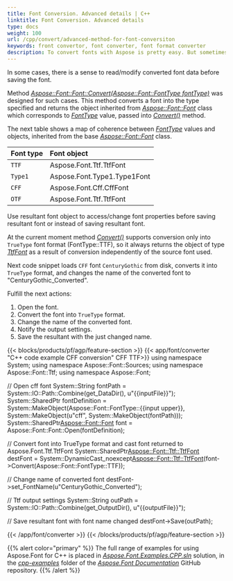 ```yaml
---
title: Font Conversion. Advanced details | C++
linktitle: Font Conversion. Advanced details
type: docs
weight: 100
url: /cpp/convert/advanced-method-for-font-conversiton
keywords: front convertor, font converter, font format converter
description: To convert fonts with Aspose is pretty easy. But sometimes you need to read converted font data before saving the it. The method here is aimed to help with it.
---
```


In some cases, there is a sense to read/modify converted font data before saving the font.

Method [*Aspose::Font::Font::Convert(Aspose::Font::FontType fontType)*](https://apireference.aspose.com/font/cpp/class/aspose.font.font#a60434df90332e764a44ae2f93fe6be56) was designed for such cases. This method converts a font into the type specified and 
returns the object inherited from [*Aspose::Font::Font*](https://apireference.aspose.com/font/cpp/class/aspose.font.font) class which corresponds to [*FontType*](https://apireference.aspose.com/font/cpp/namespace/aspose.font#af7d5912b11b4a035acb454f48888122f) value, passed into [*Convert()*](https://apireference.aspose.com/font/cpp/class/aspose.font.font#a60434df90332e764a44ae2f93fe6be56) method.

The next table shows a map of coherence between [*FontType*](https://apireference.aspose.com/font/cpp/namespace/aspose.font#af7d5912b11b4a035acb454f48888122f) values and objects, inherited from the base [*Aspose::Font::Font*](https://apireference.aspose.com/font/cpp/class/aspose.font.font) class.


| **Font type**| **Font object**|
| :- | :- |
|`TTF`|Aspose.Font.Ttf.TtfFont|
|`Type1`|Aspose.Font.Type1.Type1Font|
|`CFF`|Aspose.Font.Cff.CffFont|
|`OTF`|Aspose.Font.Ttf.TtfFont|


Use resultant font object to access/change font properties before saving resultant font or instead of saving resultant font.

At the current moment method [*Convert()*](https://apireference.aspose.com/font/cpp/class/aspose.font.font#a60434df90332e764a44ae2f93fe6be56) supports conversion only into `TrueType` font format (FontType::TTF), so it always returns 
the object of type [*TtfFont*](https://apireference.aspose.com/font/cpp/class/aspose.font.ttf.ttf_font) as a result of conversion independently of the source font used. 

Next code snippet loads `CFF` font `CenturyGothic` from disk, converts it into `TrueType` format, and changes the name of the converted font to "CenturyGothic_Converted".

Fulfill the next actions:

1. Open the font.
2. Convert the font into `TrueType` format.
3. Change the name of the converted font.
4. Notify the output settings.
5. Save the resultant with the just changed name.

{{< blocks/products/pf/agp/feature-section >}}
{{< app/font/converter "C++ code example CFF conversion" CFF TTF>}}
using namespace System;
using namespace Aspose::Font::Sources;
using namespace Aspose::Font::Ttf;
using namespace Aspose::Font;

// Open cff font
System::String fontPath = System::IO::Path::Combine(get_DataDir(), u"{{inputFile}}");
System::SharedPtr<FontDefinition> fontDefinition = System::MakeObject<FontDefinition>(Aspose::Font::FontType::{{input upper}}, System::MakeObject<FontFileDefinition>(u"cff", System::MakeObject<FileSystemStreamSource>(fontPath)));
System::SharedPtr<Aspose::Font::Font> font = Aspose::Font::Font::Open(fontDefinition);

// Convert font into TrueType format and cast font returned to Aspose.Font.Ttf.TtfFont
System::SharedPtr<Aspose::Font::Ttf::TtfFont> destFont = System::DynamicCast_noexcept<Aspose::Font::Ttf::TtfFont>(font->Convert(Aspose::Font::FontType::TTF));

// Change name of converted font
destFont->set_FontName(u"CenturyGothic_Converted");

// Ttf output settings
System::String outPath = System::IO::Path::Combine(get_OutputDir(), u"{{outputFile}}");

// Save resultant font with font name changed
destFont->Save(outPath);

{{< /app/font/converter >}}
{{< /blocks/products/pf/agp/feature-section >}}

{{% alert color="primary" %}}
The full range of examples for using Aspose.Font for C++ is placed in [*Aspose.Font.Examples.CPP.sln*](https://github.com/aspose-font/Aspose.Font-Documentation/tree/master/cpp-examples) solution, in the [*cpp-examples*](https://github.com/aspose-font/Aspose.Font-Documentation/tree/master/cpp-examples) folder of the [*Aspose.Font Documentation*](https://github.com/aspose-font/Aspose.Font-Documentation) GitHub repository. 
{{% /alert %}}
